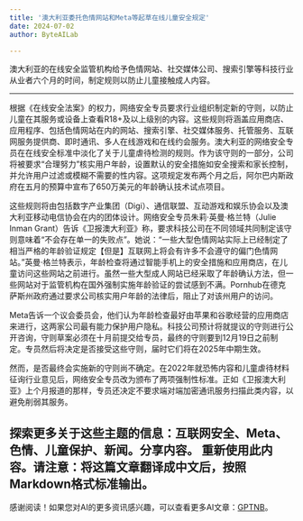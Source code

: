 ```yaml
---
title: '澳大利亚委托色情网站和Meta等起草在线儿童安全规定'
date: 2024-07-02
author: ByteAILab

---
```


澳大利亚的在线安全监管机构给予色情网站、社交媒体公司、搜索引擎等科技行业从业者六个月的时间，制定规则以防止儿童接触成人内容。

---
根据《在线安全法案》的权力，网络安全专员要求行业组织制定新的守则，以防止儿童在其服务或设备上查看R18+及以上级别的内容。这些规则将涵盖应用商店、应用程序、包括色情网站在内的网站、搜索引擎、社交媒体服务、托管服务、互联网服务提供商、即时通讯、多人在线游戏和在线约会服务。澳大利亚的网络安全专员在在线安全标准中淡化了关于儿童虐待检测的规则。作为该守则的一部分，公司将被要求“合理努力”核实用户年龄，设置默认的安全措施如安全搜索和家长控制，并允许用户过滤或模糊不需要的性内容。这项规定发布两个月之后，阿尔巴内斯政府在五月的预算中宣布了650万美元的年龄确认技术试点项目。

这些规则将由包括数字产业集团（Digi）、通信联盟、互动游戏和娱乐协会以及澳大利亚移动电信协会在内的团体设计。网络安全专员朱莉·英曼·格兰特（Julie Inman Grant）告诉《卫报澳大利亚》称，要求科技公司在不同领域共同制定该守则意味着“不会存在单一的失败点”。她说：“一些大型色情网站实际上已经制定了相当严格的年龄验证规定【但是】互联网上将会有许多不会遵守的偏门色情网站。”英曼·格兰特表示，年龄检查将通过智能手机上的安全措施和应用商店，在儿童访问这些网站之前进行。虽然一些大型成人网站已经采取了年龄确认方法，但一些网站对于监管机构在国外强制实施年龄验证的尝试感到不满。Pornhub在德克萨斯州政府通过要求公司核实用户年龄的法律后，阻止了对该州用户的访问。

Meta告诉一个议会委员会，他们认为年龄检查最好由苹果和谷歌经营的应用商店来进行，这两家公司最有能力保护用户隐私。科技公司预计将就提议的守则进行公开咨询，守则草案必须在十月前提交给专员，最终的守则要到12月19日之前制定。专员然后将决定是否接受这些守则，届时它们将在2025年中期生效。

然而，是否最终会实施新的守则尚不确定。在2022年就恐怖内容和儿童虐待材料征询行业意见后，网络安全专员改为颁布了两项强制性标准。正如《卫报澳大利亚》上个月报道的那样，专员还决定不要求端对端加密通讯服务扫描此类内容，以避免削弱其服务。

探索更多关于这些主题的信息：互联网安全、Meta、色情、儿童保护、新闻。分享内容。
重新使用此内容。请注意：将这篇文章翻译成中文后，按照Markdown格式标准输出。
---
感谢阅读！如果您对AI的更多资讯感兴趣，可以查看更多AI文章：[GPTNB](https://gptnb.com)。
